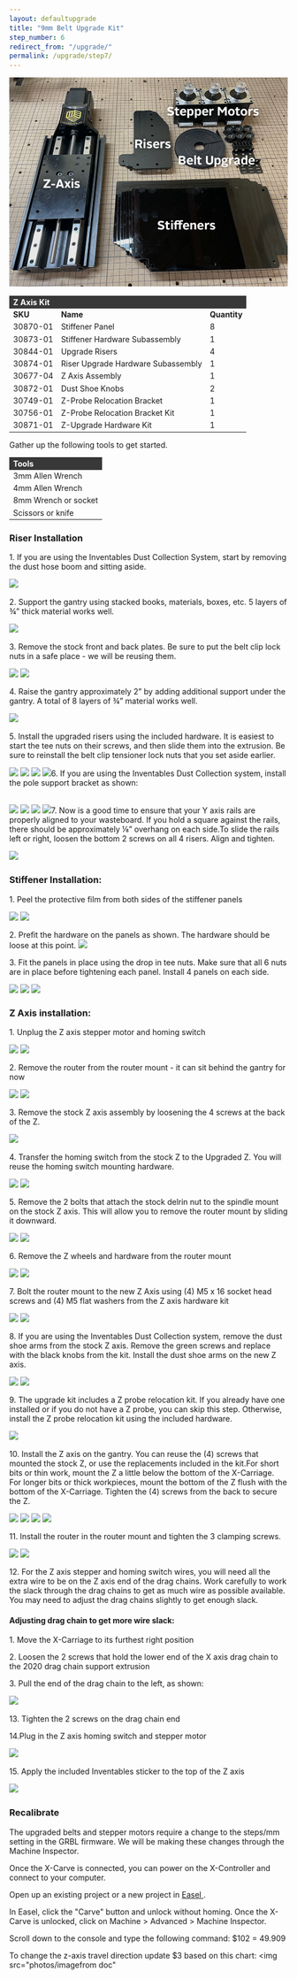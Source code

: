 ```yaml
---
layout: defaultupgrade
title: "9mm Belt Upgrade Kit"
step_number: 6
redirect_from: "/upgrade/"
permalink: /upgrade/step7/
---
```

<img src="photos/INV_1024x768_B_2208_Labeled.png">

<table>
  <tr>
    <td style="color:#fff;background: #383838" colspan="3">
      <b>Z Axis Kit</b>
    </td>
  </tr>
  <tr>
    <td>
      <b>SKU</b>
    </td>
    <td>
      <b>Name</b>
    </td>
    <td>
      <b>Quantity</b>
    </td>
  </tr>
  <tr>
    <td>
      30870-01
    </td>
    <td>
      Stiffener Panel
    </td>
    <td>
     8
    </td>
  </tr>
  <tr>
    <td>
     30873-01
    </td>
    <td>
      Stiffener Hardware Subassembly
    </td>
    <td>
     1
    </td>
  </tr>
  <tr>
    <td>
      30844-01
    </td>
    <td>
     Upgrade Risers
    </td>
    <td>
      4
    </td>
  </tr>
  <tr>
    <td>
      30874-01
    </td>
    <td>
      Riser Upgrade Hardware Subassembly
    </td>
    <td>
      1
    </td>
  </tr>
  <tr>
    <td>
      30677-04
    </td>
    <td>
      Z Axis Assembly
    </td>
    <td>
      1
    </td>
  </tr>
 <tr>
    <td>
      30872-01
    </td>
    <td>
      Dust Shoe Knobs
    </td>
    <td>
      2
    </td>
  </tr>
  <tr>
    <td>
      30749-01
    </td>
    <td>
      Z-Probe Relocation Bracket
    </td>
    <td>
      1
    </td>
  </tr>
 <tr>
    <td>
      30756-01
    </td>
    <td>
      Z-Probe Relocation Bracket Kit
    </td>
    <td>
      1
    </td>
  </tr>
<tr>
    <td>
      30871-01
    </td>
    <td>
      Z-Upgrade Hardware Kit
    </td>
    <td>
      1
    </td>
  </tr>
  </table>

<!--<div class="note">
    <i class="fa fa-hand-o-right"></i>
     <span class="note-text">
     <strong>Note: Make sure the X-Controller is completely powered off. Failure to disconnect stepper motors will damage the electronics. </strong>
     </span>
  </div>-->
<p>
Gather up the following tools to get started.</p>

<table>
  <tr>
    <td style="color:#fff;background: #383838;" colspan="3"><b>Tools</b> </td>
  </tr>
  <tr>
    <td colspan="3">3mm Allen Wrench </td>
  </tr>
  <tr>
    <td colspan="3">4mm Allen Wrench </td>
  </tr>
  <tr>
    <td colspan="3">8mm Wrench or socket </td>
  </tr>
  <tr>
    <td colspan="3">Scissors or knife</td>
  </tr>
</table>  
<h3> Riser Installation </h3>
<p>1. If you are using the Inventables Dust Collection System, start by removing the dust hose boom and sitting aside.</p>
<img src="photos/IMG_2530.HEIC"><br>

<p>2. Support the gantry using stacked books, materials, boxes, etc.  5 layers of ¾” thick material works well.</p>
<img src="photos/IMG_2511.HEIC"><br>

<p>3. Remove the stock front and back plates. Be sure to put the belt clip lock nuts in a safe place - we will be reusing them.</p>   
<img src="photos/IMG_2520.HEIC">
<img src="photos/IMG_2513.HEIC"><br>

<p>4. Raise the gantry approximately 2” by adding additional support under the gantry.   A total of 8 layers of ¾” material works well.</p>
<img src="photos/IMG_2523.HEIC"><br>

<p>5. Install the upgraded risers using the included hardware.  It is easiest to start the tee nuts on their screws, and then slide them into the extrusion.  Be sure to reinstall the belt clip tensioner lock nuts that you set aside earlier.</p>
<img src="photos/IMG_2531.HEIC">
<img src="photos/IMG_2532.HEIC">
<img src="photos/IMG_2524.HEIC">
<img src="photos/Image from doc"

<p>6. If you are using the Inventables Dust Collection system, install the pole support bracket as shown:</p><br>
<img src="photos/IMG_2529.HEIC">
<img src="photos/IMG_2528.HEIC">
<img src="photos/IMG_2530.HEIC">
<img src="photos/image from doc"

<p>7. Now is a good time to ensure that your Y axis rails are properly aligned to your wasteboard. If you hold a square against the rails, there should be approximately ⅛” overhang on each side.To slide the rails left or right, loosen the bottom 2 screws on all 4 risers. Align and tighten.</p>
<img src="photos/IMG_2535.HEIC"> <br>


<h3>Stiffener Installation:</h3>
<p>1. Peel the protective film from both sides of the stiffener panels</p>
<img src="photos/IMG_2536.HEIC">
<img src="photos/IMG_2537.HEIC"> <br>

<p>2. Prefit the hardware on the panels as shown. The hardware should be loose at this point.
<img src="photos/image from doc"> <br>

<p>3. Fit the panels in place using the drop in tee nuts. Make sure that all 6 nuts are in place before tightening each panel. Install 4 panels on each side.</p>
<img src="photos/IMG_2540.HEIC">
<img src="photos/IMG_2542.HEIC">
<img src="photos/IMG_2547.HEIC"> <br>

<h3>Z Axis installation:</h3>
<P>1. Unplug the Z axis stepper motor and homing switch</P>
<img src="photos/IMG_2548.HEIC">
<img src="photos/IMG_2550.HEIC"> <br>

<p>2. Remove the router from the router mount - it can sit behind the gantry for now</p>
<img src="photos/IMG_2551.HEIC">
<img src="photos/IMG_2552.HEIC"> <br>

<p>3. Remove the stock Z axis assembly by loosening the 4 screws at the back of the Z.</p>
<img src="photos/IMG_2554.HEIC"> <br>

<p>4. Transfer the homing switch from the stock Z to the Upgraded Z.   You will reuse the homing switch mounting hardware.</p>
<img src="photos/IMG_2555.HEIC">
<img src="photos/IMG_2559.HEIC"> <br>

<p>5. Remove the 2 bolts that attach the stock delrin nut to the spindle mount on the stock Z axis. This will allow you to remove the router mount by sliding it downward.</p>
<img src="photos/IMG_2561.HEIC">
<img src="photos/IMG_2562.HEIC"> <br>

<p>6. Remove the Z wheels and hardware from the router mount</p>
<img src="photos/IMG_2563.HEIC">
<img src="photos/IMG_2564.HEIC"> <br>

<p>7. Bolt the router mount to the new Z Axis using (4) M5 x 16 socket head screws and (4) M5 flat washers from the Z axis hardware kit </p>
<img src="photos/IMG_2565.HEIC">
<img src="photos/IMG_2566.HEIC"> <br>

<p>8. If you are using the Inventables Dust Collection system, remove the dust shoe arms from the stock Z axis. Remove the green screws and replace with the black knobs from the kit. Install the dust shoe arms on the new Z axis.</p>
<img src="photos/IMG_2568.HEIC">
<img src="photos/IMG_2569.HEIC"> <br>

<p>9. The upgrade kit includes a Z probe relocation kit. If you already have one installed or if you do not have a Z probe, you can skip this step. Otherwise, install the Z probe relocation kit using the included hardware. </p>
<img src="photos/IMG_2571.HEIC"> <br>

<p>10. Install the Z axis on the gantry. You can reuse the (4) screws that mounted the stock Z, or use the replacements included in the kit.For short bits or thin work, mount the Z a little below the bottom of the X-Carriage. For longer bits or thick workpieces, mount the bottom of the Z flush with the bottom of the X-Carriage. Tighten the (4) screws from the back to secure the Z. </p>
<img src="photos/IMG_2576.HEIC">
<img src="photos/IMG_2573.HEIC">
<img src="photos/IMG_2575.HEIC">
<img src="photos/IMG_2578.HEIC"> <br>

<p>11. Install the router in the router mount and tighten the 3 clamping screws.</p>
<img src="photos/IMG_2579.HEIC">
<img src="photos/IMG_2587.HEIC"> <br>

<p>12. For the Z axis stepper and homing switch wires, you will need all the extra wire to be on the Z axis end of the drag chains. Work carefully to work the slack through the drag chains to get as much wire as possible available. You may need to adjust the drag chains slightly to get enough slack.</p>

<h4>Adjusting drag chain to get more wire slack:</h4>
<p>1. Move the X-Carriage to its furthest right position </p>
<p>2. Loosen the 2 screws that hold the lower end of the X axis drag chain to the 2020 drag chain support extrusion</p>
<p>3. Pull the end of the drag chain to the left, as shown:</p>
<img src="photos/imagefromdoc">

<p>13. Tighten the 2 screws on the drag chain end</p>
<p>14.Plug in the Z axis homing switch and stepper motor</p>
<img src="photos/IMG_2581.HEIC"><br>

<p>15. Apply the included Inventables sticker to the top of the Z axis</p>
<img src="photos/IMG_2589.HEIC">

<h3>Recalibrate</h3>
The upgraded belts and stepper motors require a change to the steps/mm setting in the GRBL firmware. We will be making these changes through the Machine Inspector. <br>

Once the X-Carve is connected, you can power on the X-Controller and connect to your computer. <br>

Open up an existing project or a new project in <a href="https://easel.inventables.com" target="_blank">Easel </a>. <br>

In Easel, click the "Carve" button and unlock without homing. Once the X-Carve is unlocked, click on Machine > Advanced > Machine Inspector. <br>

Scroll down to the console and type the following command:
$102 = 49.909<br>

To change the z-axis travel direction update $3 based on this chart:
<img src="photos/imagefrom doc"